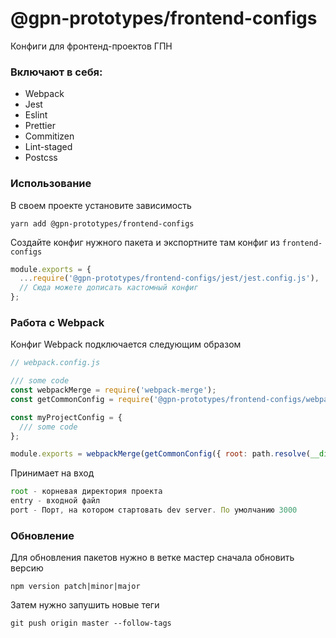 # @gpn-prototypes/frontend-configs

Конфиги для фронтенд-проектов ГПН

### Включают в себя: 

- Webpack
- Jest
- Eslint
- Prettier
- Commitizen
- Lint-staged
- Postcss

### Использование

В своем проекте установите зависимость

```
yarn add @gpn-prototypes/frontend-configs
```

Создайте конфиг нужного пакета и экспортните там конфиг из ```frontend-configs```

```js
module.exports = {
  ...require('@gpn-prototypes/frontend-configs/jest/jest.config.js'),
  // Сюда можете дописать кастомный конфиг
};
```

### Работа с Webpack

Конфиг Webpack подключается следующим образом

```js
// webpack.config.js

/// some code
const webpackMerge = require('webpack-merge');
const getCommonConfig = require('@gpn-prototypes/frontend-configs/webpack.config.js');

const myProjectConfig = {
  /// some code
};

module.exports = webpackMerge(getCommonConfig({ root: path.resolve(__dirname), entry: './src/index.ts', port: 3000 }), myProjectConfig);

```

Принимает на вход

```js
root - корневая директория проекта
entry - входной файл
port - Порт, на котором стартовать dev server. По умолчанию 3000
```


### Обновление

Для обновления пакетов нужно в ветке мастер сначала обновить версию 

```
npm version patch|minor|major
```

Затем нужно запушить новые теги

```
git push origin master --follow-tags
```
